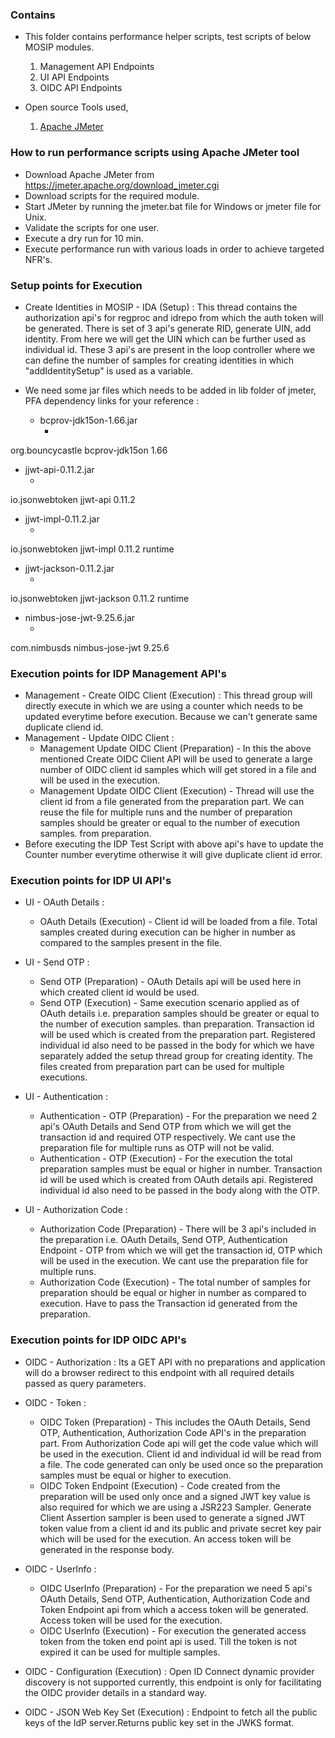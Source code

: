 
### Contains
* This folder contains performance helper scripts, test scripts of below MOSIP modules.
    1. Management API Endpoints
    2. UI API Endpoints
    3. OIDC API Endpoints

* Open source Tools used,
    1. [Apache JMeter](https://jmeter.apache.org/)

### How to run performance scripts using Apache JMeter tool
* Download Apache JMeter from https://jmeter.apache.org/download_jmeter.cgi
* Download scripts for the required module.
* Start JMeter by running the jmeter.bat file for Windows or jmeter file for Unix. 
* Validate the scripts for one user.
* Execute a dry run for 10 min.
* Execute performance run with various loads in order to achieve targeted NFR's.

### Setup points for Execution

* Create Identities in MOSIP - IDA (Setup) : This thread contains the authorization api's for regproc and idrepo from which the auth token will be generated. There is set of 3 api's generate RID, generate UIN, add identity. From here we will get the UIN which can be further used as individual id. These 3 api's are present in the loop controller where we can define the number of samples for creating identities in which "addIdentitySetup" is used as a variable.

* We need some jar files which needs to be added in lib folder of jmeter, PFA dependency links for your reference : 

   * bcprov-jdk15on-1.66.jar
      * <!-- https://mvnrepository.com/artifact/org.bouncycastle/bcprov-jdk15on -->
<dependency>
    <groupId>org.bouncycastle</groupId>
    <artifactId>bcprov-jdk15on</artifactId>
    <version>1.66</version>
</dependency>

   * jjwt-api-0.11.2.jar
      * <!-- https://mvnrepository.com/artifact/io.jsonwebtoken/jjwt-api -->
<dependency>
    <groupId>io.jsonwebtoken</groupId>
    <artifactId>jjwt-api</artifactId>
    <version>0.11.2</version>
</dependency>

   * jjwt-impl-0.11.2.jar
       * <!-- https://mvnrepository.com/artifact/io.jsonwebtoken/jjwt-impl -->
<dependency>
    <groupId>io.jsonwebtoken</groupId>
    <artifactId>jjwt-impl</artifactId>
    <version>0.11.2</version>
    <scope>runtime</scope>
</dependency>

   * jjwt-jackson-0.11.2.jar
       * <!-- https://mvnrepository.com/artifact/io.jsonwebtoken/jjwt-jackson -->
<dependency>
    <groupId>io.jsonwebtoken</groupId>
    <artifactId>jjwt-jackson</artifactId>
    <version>0.11.2</version>
    <scope>runtime</scope>
</dependency>

   * nimbus-jose-jwt-9.25.6.jar  
       * <!-- https://mvnrepository.com/artifact/com.nimbusds/nimbus-jose-jwt -->
<dependency>
    <groupId>com.nimbusds</groupId>
    <artifactId>nimbus-jose-jwt</artifactId>
    <version>9.25.6</version>
</dependency>

### Execution points for IDP Management API's
* Management - Create OIDC Client (Execution) : This thread group will directly execute in which we are using a counter which needs to be updated everytime before execution. Because we can't generate same duplicate cliend id.
* Management - Update OIDC Client : 
   * Management Update OIDC Client (Preparation) - In this the above mentioned Create OIDC Client API will be used to generate a large number of OIDC client id samples which will get stored in a file and will be used in the execution.
   * Management Update OIDC Client (Execution) - Thread will use the client id from a file generated from the preparation part. We can reuse the file for multiple runs and the number of preparation samples should be greater or equal to the number of execution samples. from preparation.
* Before executing the IDP Test Script with above api's have to update the Counter number everytime otherwise it will give duplicate client id error.

### Execution points for IDP UI API's
*  UI - OAuth Details : 
   * OAuth Details (Execution) - Client id will be loaded from a file. Total samples created during execution can be higher in number as compared to the samples present in the file.

*  UI - Send OTP :
   * Send OTP (Preparation) - OAuth Details api will be used here in which created client id would be used.
   * Send OTP (Execution) - Same execution scenario applied as of OAuth details i.e. preparation samples should be greater or equal to the number of execution samples. than preparation. Transaction id will be used which is created from the preparation part. Registered individual id also need to be passed in the body for which we have separately added the setup thread group for creating identity. The files created from preparation part can be used for multiple executions.

*  UI - Authentication :
   * Authentication - OTP (Preparation) - For the preparation we need 2 api's OAuth Details and Send OTP from which we will get the transaction id and required OTP respectively. We cant use the preparation file for multiple runs as OTP will not be valid.
   * Authentication - OTP (Execution) - For the execution the total preparation samples must be equal or higher in number. Transaction id will be used which is created from OAuth details api. Registered individual id also need to be passed in the body along with the OTP.

*  UI - Authorization Code : 
   * Authorization Code (Preparation) - There will be 3 api's included in the preparation i.e. OAuth Details, Send OTP, Authentication Endpoint - OTP from which we will get the transaction id, OTP which will be used in the execution.  We cant use the preparation file for multiple runs.
   * Authorization Code (Execution) - The total number of samples for preparation should be equal or higher in number as compared to execution. Have to pass the Transaction id generated from the preparation.

### Execution points for IDP OIDC API's
*  OIDC - Authorization : Its a GET API with no preparations and application will do a browser redirect to this endpoint with all required details passed as query parameters.

*  OIDC - Token :
   * OIDC Token (Preparation) - This includes the OAuth Details, Send OTP, Authentication, Authorization Code API's in the preparation part. From Authorization Code api will get the code value which will be used in the execution. Client id and individual id will be read from a file. The code generated can only be used once so the preparation samples must be equal or higher to execution.
   * OIDC Token Endpoint (Execution) - Code created from the preparation will be used only once and a signed JWT key value is also required for which we are using a JSR223 Sampler. Generate Client Assertion sampler is been used to generate a signed JWT token value from a client id and its public and private secret key pair which will be used for the execution.  An access token will be generated in the response body.

*  OIDC - UserInfo :
   * OIDC UserInfo (Preparation) - For the preparation we need 5 api's OAuth Details, Send OTP, Authentication, Authorization Code and Token Endpoint api from which a access token will be generated. Access token will be used for the execution.
   * OIDC UserInfo (Execution) - For execution the generated access token from the token end point api is used. Till the token is not expired it can be used for multiple samples.

*  OIDC - Configuration (Execution) : Open ID Connect dynamic provider discovery is not supported currently, this endpoint is only for facilitating the OIDC provider details in a standard way.

*  OIDC - JSON Web Key Set (Execution) : Endpoint to fetch all the public keys of the IdP server.Returns public key set in the JWKS format.
   





